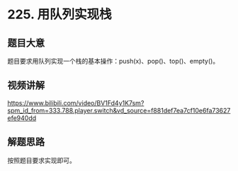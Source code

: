 # 225. 用队列实现栈

## 题目大意
题目要求用队列实现一个栈的基本操作：push(x)、pop()、top()、empty()。

## 视频讲解
https://www.bilibili.com/video/BV1Fd4y1K7sm?spm_id_from=333.788.player.switch&vd_source=f881def7ea7cf10e6fa73627efe940dd

## 解题思路
按照题目要求实现即可。
